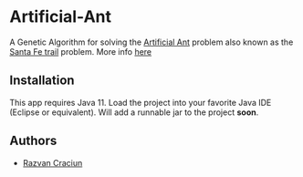 # Artificial-Ant
A Genetic Algorithm for solving the [Artificial Ant](https://deap.readthedocs.io/en/master/examples/gp_ant.html) problem also
known as the [Santa Fe trail](https://en.wikipedia.org/wiki/Santa_Fe_Trail_problem) problem. More info [here](http://www0.cs.ucl.ac.uk/staff/w.langdon/bloat_csrp-97-29/node2.html)

## Installation
This app requires Java 11. Load the project into your favorite Java IDE (Eclipse or equivalent). Will add a runnable jar to the project **soon**.

## Authors
* [Razvan Craciun](https://github.com/razvancraciun)
